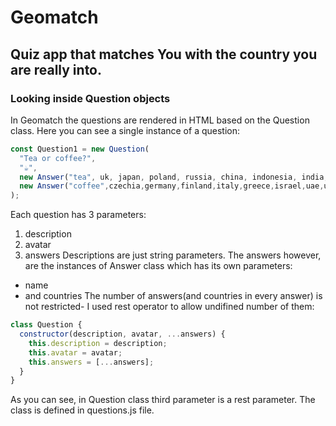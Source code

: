 # Geomatch
## Quiz app that matches You with the country you are really into.


### Looking inside Question objects
In Geomatch the questions are rendered in HTML based on the Question class. Here you can see a single instance of a question:
```javascript
const Question1 = new Question(
  "Tea or coffee?",
  "☕",
  new Answer("tea", uk, japan, poland, russia, china, indonesia, india, egypt),
  new Answer("coffee",czechia,germany,finland,italy,greece,israel,uae,usa,canada,mexico,brazil,australia,uganda)
);
```
Each question has 3 parameters:
1. description
2. avatar
3. answers
Descriptions are just string parameters. The answers however, are the instances of Answer class which has its own parameters:
* name
* and countries
The number of answers(and countries in every answer) is not restricted- I used rest operator to allow undifined number of them: 
```javascript
class Question {
  constructor(description, avatar, ...answers) {
    this.description = description;
    this.avatar = avatar;
    this.answers = [...answers];
  }
}
```
As you can see, in Question class third parameter is a rest parameter. The class is defined in questions.js file.
